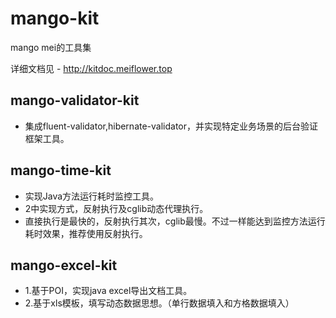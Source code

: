 # mango-kit
mango mei的工具集

详细文档见 - http://kitdoc.meiflower.top            

## mango-validator-kit 
* 集成fluent-validator,hibernate-validator，并实现特定业务场景的后台验证框架工具。

## mango-time-kit 
* 实现Java方法运行耗时监控工具。
* 2中实现方式，反射执行及cglib动态代理执行。
* 直接执行是最快的，反射执行其次，cglib最慢。不过一样能达到监控方法运行耗时效果，推荐使用反射执行。

## mango-excel-kit
* 1.基于POI，实现java excel导出文档工具。
* 2.基于xls模板，填写动态数据思想。（单行数据填入和方格数据填入）